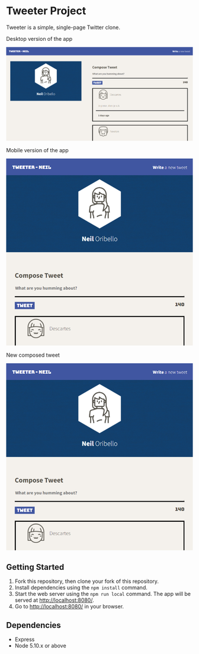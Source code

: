 # Tweeter Project

Tweeter is a simple, single-page Twitter clone.

Desktop version of the app

!["Desktop version of the app"](https://github.com/neoribello/tweeter/blob/master/docs/tweeter-desktop.PNG?raw=true)

Mobile version of the app

![Mobile version of the app](https://github.com/neoribello/tweeter/blob/master/docs/tweeter-mobile.png?raw=true)

New composed tweet

![New tweet](https://github.com/neoribello/tweeter/blob/master/docs/tweeter-mobile.png?raw=true)

## Getting Started

1. Fork this repository, then clone your fork of this repository.
2. Install dependencies using the `npm install` command.
3. Start the web server using the `npm run local` command. The app will be served at <http://localhost:8080/>.
4. Go to <http://localhost:8080/> in your browser.

## Dependencies

- Express
- Node 5.10.x or above
